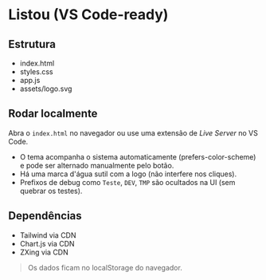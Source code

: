 
# Listou (VS Code-ready)

## Estrutura
- index.html
- styles.css
- app.js
- assets/logo.svg

## Rodar localmente
Abra o `index.html` no navegador ou use uma extensão de *Live Server* no VS Code.

- O tema acompanha o sistema automaticamente (prefers-color-scheme) e pode ser alternado manualmente pelo botão.
- Há uma marca d'água sutil com a logo (não interfere nos cliques).
- Prefixos de debug como `Teste`, `DEV`, `TMP` são ocultados na UI (sem quebrar os testes).

## Dependências
- Tailwind via CDN
- Chart.js via CDN
- ZXing via CDN

> Os dados ficam no localStorage do navegador.
